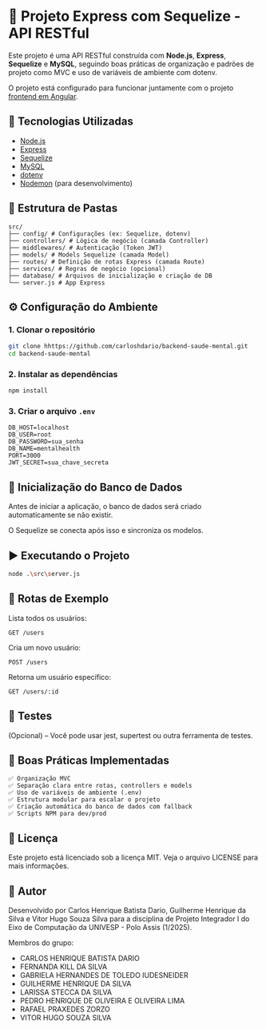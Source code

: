 # 🧠 Projeto Express com Sequelize - API RESTful

Este projeto é uma API RESTful construída com **Node.js**, **Express**, **Sequelize** e **MySQL**, seguindo boas práticas de organização e padrões de projeto como MVC e uso de variáveis de ambiente com dotenv.

O projeto está configurado para funcionar juntamente com o projeto [frontend em Angular](https://github.com/guilherme-henrique-silva/projeto-integrador-1).

## 🚀 Tecnologias Utilizadas

- [Node.js](https://nodejs.org/)
- [Express](https://expressjs.com/)
- [Sequelize](https://sequelize.org/)
- [MySQL](https://www.mysql.com/)
- [dotenv](https://www.npmjs.com/package/dotenv)
- [Nodemon](https://nodemon.io/) (para desenvolvimento)

## 📁 Estrutura de Pastas

    src/
    ├── config/ # Configurações (ex: Sequelize, dotenv)
    ├── controllers/ # Lógica de negócio (camada Controller)
    ├── middlewares/ # Autenticação (Token JWT)
    ├── models/ # Models Sequelize (camada Model)
    ├── routes/ # Definição de rotas Express (camada Route)
    ├── services/ # Regras de negócio (opcional)
    ├── database/ # Arquivos de inicialização e criação de DB
    └── server.js # App Express

## ⚙️ Configuração do Ambiente

### 1. Clonar o repositório

```bash
git clone hhttps://github.com/carloshdario/backend-saude-mental.git
cd backend-saude-mental
```

### 2. Instalar as dependências

```bash
npm install
```

### 3. Criar o arquivo ```.env```

    DB_HOST=localhost
    DB_USER=root
    DB_PASSWORD=sua_senha
    DB_NAME=mentalhealth
    PORT=3000
    JWT_SECRET=sua_chave_secreta

## 🧱 Inicialização do Banco de Dados

Antes de iniciar a aplicação, o banco de dados será criado automaticamente se não existir.

O Sequelize se conecta após isso e sincroniza os modelos.

## ▶️ Executando o Projeto

```bash
node .\src\server.js
```

## 📌 Rotas de Exemplo

Lista todos os usuários:

```http
GET /users
```

Cria um novo usuário:

```http
POST /users
```

Retorna um usuário específico:

```http
GET /users/:id
```

## 🧪 Testes

(Opcional) – Você pode usar jest, supertest ou outra ferramenta de testes.

## 🧼 Boas Práticas Implementadas

    ✅ Organização MVC
    ✅ Separação clara entre rotas, controllers e models
    ✅ Uso de variáveis de ambiente (.env)
    ✅ Estrutura modular para escalar o projeto
    ✅ Criação automática do banco de dados com fallback
    ✅ Scripts NPM para dev/prod

## 📄 Licença

Este projeto está licenciado sob a licença MIT. Veja o arquivo LICENSE para mais informações.

## 👤 Autor

Desenvolvido por Carlos Henrique Batista Dario, Guilherme Henrique da Silva e Vitor Hugo Souza Silva para a disciplina de Projeto Integrador I do Eixo de Computação da UNIVESP - Polo Assis (1/2025).

Membros do grupo:

- CARLOS HENRIQUE BATISTA DARIO
- FERNANDA KILL DA SILVA
- GABRIELA HERNANDES DE TOLEDO IUDESNEIDER
- GUILHERME HENRIQUE DA SILVA
- LARISSA STECCA DA SILVA 
- PEDRO HENRIQUE DE OLIVEIRA E OLIVEIRA LIMA
- RAFAEL PRAXEDES ZORZO
- VITOR HUGO SOUZA SILVA
